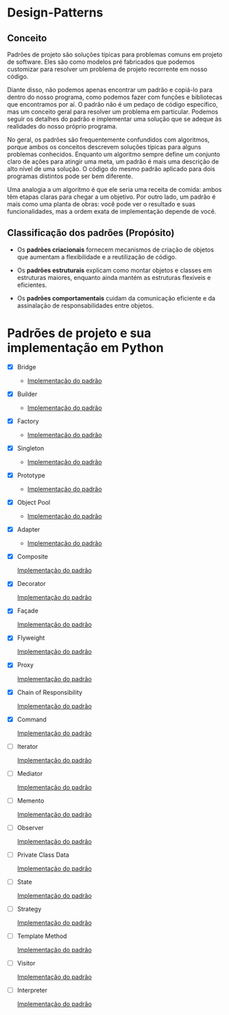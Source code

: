 <h1> Design-Patterns </h1>
<h2>Conceito </h2>
<p> Padrões de projeto são soluções típicas para problemas comuns em projeto de software. Eles são como modelos pré fabricados que podemos customizar para resolver um problema de projeto recorrente em nosso código.<p/>

<p>Diante disso, não podemos apenas encontrar um padrão e copiá-lo para dentro do nosso programa, como podemos fazer com funções e bibliotecas que encontramos por aí. O padrão não é um pedaço de código específico, mas um conceito geral para resolver um problema em particular. Podemos seguir os detalhes do padrão e implementar uma solução que se adeque às realidades do nosso próprio programa.<p/>

<p>No geral, os padrões são frequentemente confundidos com algoritmos, porque ambos os conceitos descrevem soluções típicas para alguns problemas conhecidos. Enquanto um algoritmo sempre define um conjunto claro de ações para atingir uma meta, um padrão é mais uma descrição de alto nível de uma solução. O código do mesmo padrão aplicado para dois programas distintos pode ser bem diferente.</p>

<p>Uma analogia a um algoritmo é que ele seria uma receita de comida: ambos têm etapas claras para chegar a um objetivo. Por outro lado, um padrão é mais como uma planta de obras: você pode ver o resultado e suas funcionalidades, mas a ordem exata de implementação depende de você.</p>

<h2>Classificação dos padrões (Propósito)</h2>

* Os **padrões criacionais** fornecem mecanismos de criação de objetos que aumentam a flexibilidade e a reutilização de código.</ol>

* Os **padrões estruturais** explicam como montar objetos e classes em estruturas maiores, enquanto ainda mantém as estruturas flexíveis e eficientes.

* Os **padrões comportamentais** cuidam da comunicação eficiente e da assinalação de responsabilidades entre objetos.

<h1> Padrões de projeto e sua implementação em Python</h1>

- [x] Bridge </br>
  - [Implementação do padrão](https://github.com/arlindo10/Design-Patterns/tree/main/Bridge) 
  
- [x] Builder 
  - [Implementação do padrão](https://github.com/arlindo10/Design-Patterns/tree/main/Builder)
  
- [x] Factory 
  - [Implementação do padrão](https://github.com/arlindo10/Design-Patterns/tree/main/Factory)
  
- [x] Singleton 
  - [Implementação do padrão](https://github.com/arlindo10/Design-Patterns/tree/main/Factory)
  
- [x] Prototype
  - [Implementação do padrão](https://github.com/arlindo10/Design-Patterns/tree/main/Prototype)
  
- [x] Object Pool
  - [Implementação do padrão](https://github.com/arlindo10/Design-Patterns/tree/main/Object%20Pool)
  
- [x] Adapter
  - [Implementação do padrão](https://github.com/arlindo10/Design-Patterns/tree/main/Adapter)
  
- [x] Composite

  [Implementação do padrão](https://github.com/arlindo10/Design-Patterns/tree/main/Composite)

- [x] Decorator

  [Implementação do padrão](https://github.com/arlindo10/Design-Patterns/tree/main/Decorator)

- [x] Façade

  [Implementação do padrão](https://github.com/arlindo10/Design-Patterns/tree/main/Facade)

- [x] Flyweight

  [Implementação do padrão](https://github.com/arlindo10/Design-Patterns/tree/main/Flyweight)

- [x] Proxy

  [Implementação do padrão](https://github.com/arlindo10/Design-Patterns/tree/main/Proxy)

- [x] Chain of Responsibility

  [Implementação do padrão](https://github.com/arlindo10/Design-Patterns/tree/main/Chain%20of%20Responsibility)

- [x] Command

  [Implementação do padrão]()

- [ ] Iterator

  [Implementação do padrão]()

- [ ] Mediator

  [Implementação do padrão]()

- [ ] Memento

  [Implementação do padrão]()

- [ ] Observer

  [Implementação do padrão]()

- [ ] Private Class Data

  [Implementação do padrão]()

- [ ] State

  [Implementação do padrão]()

- [ ] Strategy

  [Implementação do padrão]()

- [ ] Template Method

  [Implementação do padrão]()

- [ ] Visitor

  [Implementação do padrão]()

- [ ] Interpreter

  [Implementação do padrão]()
